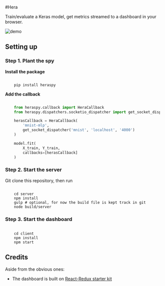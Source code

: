 #Hera

Train/evaluate a Keras model, get metrics streamed to a dashboard in your browser.

![demo](https://j.gifs.com/3lO37p.gif)

## Setting up

### Step 1. Plant the spy

**Install the package**

```

    pip install heraspy

```

**Add the callback**

```python

    from heraspy.callback import HeraCallback
    from heraspy.dispatchers.socketio_dispatcher import get_socket_dispatcher

    herasCallback = HeraCallback(
        'mnist-mlp',
        get_socket_dispatcher('mnist', 'localhost', '4000')
    )

    model.fit(
        X_train, Y_train,
        callbacks=[herasCallback]
    )
```

### Step 2. Start the server

Git clone this repository, then run

```

    cd server
    npm install
    gulp # optional, for now the build file is kept track in git
    node build/server
```


### Step 3. Start the dashboard

```

    cd client
    npm install
    npm start
```


## Credits

Aside from the obvious ones:

- The dashboard is built on [React-Redux starter kit](https://github.com/davezuko/react-redux-starter-kit)
